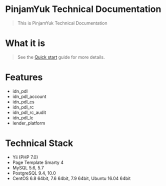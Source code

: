 # PinjamYuk Technical Documentation

> This is PinjamYuk Technical Documentation

# What it is 

> See the [Quick start](quickstart.md) guide for more details.

# Features

- idn_pdl
- idn_pdl_account
- idn_pdl_cs
- idn_pdl_rc
- idn_pdl_rc_audit
- idn_pdl_lc
- lender_platform

# Technical Stack

- Yii (PHP 7.0)
- Page Template Smarty 4
- MySQL 5.6, 5.7
- PostgreSQL 9.4, 10.0
- CentOS 6.8 64bit, 7.6 64bit, 7.9 64bit, Ubuntu 16.04 64bit

